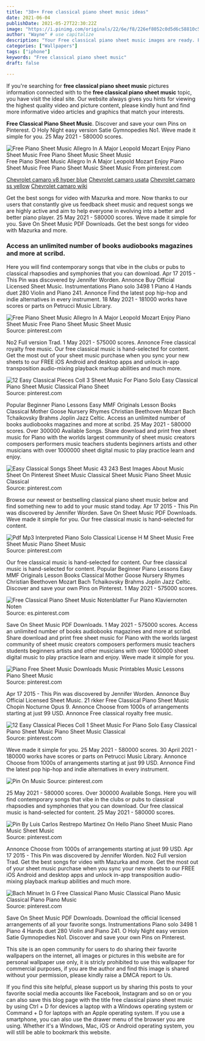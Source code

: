 ```yaml
---
title: "38++ Free classical piano sheet music ideas"
date: 2021-06-04
publishDate: 2021-05-27T22:30:22Z
image: "https://i.pinimg.com/originals/22/6e/f8/226ef8052c0d5d6c58810c5e7e67fbd4.gif"
author: "Wayne" # use capitalize
description: "Your Free classical piano sheet music images are ready. Free classical piano sheet music are a topic that is being searched for and liked by netizens now. You can Find and Download the Free classical piano sheet music files here. Get all royalty-free photos."
categories: ["Wallpapers"]
tags: ["iphone"]
keywords: "Free classical piano sheet music"
draft: false

---
```


If you're searching for **free classical piano sheet music** pictures information connected with to the **free classical piano sheet music** topic, you have visit the ideal  site.  Our website always  gives you  hints  for viewing  the highest  quality video and picture  content, please kindly hunt and find more informative video articles and graphics  that match your interests.

**Free Classical Piano Sheet Music**. Discover and save your own Pins on Pinterest. O Holy Night easy version Satie Gymnopedies No1. Weve made it simple for you. 25 May 2021 - 580000 scores.

![Free Piano Sheet Music Allegro In A Major Leopold Mozart Enjoy Piano Sheet Music Free Piano Sheet Music Sheet Music](https://i.pinimg.com/originals/33/1b/b9/331bb9102ac10db5dd54d5e97bf1eae7.jpg "Free Piano Sheet Music Allegro In A Major Leopold Mozart Enjoy Piano Sheet Music Free Piano Sheet Music Sheet Music")
Free Piano Sheet Music Allegro In A Major Leopold Mozart Enjoy Piano Sheet Music Free Piano Sheet Music Sheet Music From pinterest.com

[Chevrolet camaro v8 hyper blue](/chevrolet-camaro-v8-hyper-blue/)
[Chevrolet camaro usata](/chevrolet-camaro-usata/)
[Chevrolet camaro ss yellow](/chevrolet-camaro-ss-yellow/)
[Chevrolet camaro wiki](/chevrolet-camaro-wiki/)

Get the best songs for video with Mazurka and more. Now thanks to our users that constantly give us feedback sheet music and request songs we are highly active and aim to help everyone in evolving into a better and better piano player. 25 May 2021 - 580000 scores. Weve made it simple for you. Save On Sheet Music PDF Downloads. Get the best songs for video with Mazurka and more.

### Access an unlimited number of books audiobooks magazines and more at scribd.

Here you will find contemporary songs that vibe in the clubs or pubs to classical rhapsodies and symphonies that you can download. Apr 17 2015 - This Pin was discovered by Jennifer Worden. Annonce Buy Official Licensed Sheet Music. Instrumentations Piano solo 3498 1 Piano 4 Hands duet 280 Violin and Piano 241. Annonce Find the latest pop hip-hop and indie alternatives in every instrument. 18 May 2021 - 181000 works have scores or parts on Petrucci Music Library.


![Free Piano Sheet Music Allegro In A Major Leopold Mozart Enjoy Piano Sheet Music Free Piano Sheet Music Sheet Music](https://i.pinimg.com/originals/33/1b/b9/331bb9102ac10db5dd54d5e97bf1eae7.jpg "Free Piano Sheet Music Allegro In A Major Leopold Mozart Enjoy Piano Sheet Music Free Piano Sheet Music Sheet Music")
Source: pinterest.com

No2 Full version Trad. 1 May 2021 - 575000 scores. Annonce Free classical royalty free music. Our free classical music is hand-selected for content. Get the most out of your sheet music purchase when you sync your new sheets to our FREE iOS Android and desktop apps and unlock in-app transposition audio-mixing playback markup abilities and much more.

![12 Easy Classical Pieces Coll 3 Sheet Music For Piano Solo Easy Classical Piano Sheet Music Classical Piano Sheet](https://i.pinimg.com/originals/fd/a2/a3/fda2a373ce7a28090bce81235c81441c.gif "12 Easy Classical Pieces Coll 3 Sheet Music For Piano Solo Easy Classical Piano Sheet Music Classical Piano Sheet")
Source: pinterest.com

Popular Beginner Piano Lessons Easy MMF Originals Lesson Books Classical Mother Goose Nursery Rhymes Christian Beethoven Mozart Bach Tchaikovsky Brahms Joplin Jazz Celtic. Access an unlimited number of books audiobooks magazines and more at scribd. 25 May 2021 - 580000 scores. Over 300000 Available Songs. Share download and print free sheet music for Piano with the worlds largest community of sheet music creators composers performers music teachers students beginners artists and other musicians with over 1000000 sheet digital music to play practice learn and enjoy.

![Easy Classical Songs Sheet Music 43 243 Best Images About Music Sheet On Pinterest Sheet Music Classical Sheet Music Piano Sheet Music Classical](https://i.pinimg.com/736x/e3/14/67/e31467ccebd520c3727914950d42e33f.jpg "Easy Classical Songs Sheet Music 43 243 Best Images About Music Sheet On Pinterest Sheet Music Classical Sheet Music Piano Sheet Music Classical")
Source: pinterest.com

Browse our newest or bestselling classical piano sheet music below and find something new to add to your music stand today. Apr 17 2015 - This Pin was discovered by Jennifer Worden. Save On Sheet Music PDF Downloads. Weve made it simple for you. Our free classical music is hand-selected for content.

![Pdf Mp3 Interpreted Piano Solo Classical License H M Sheet Music Free Sheet Music Piano Sheet Music](https://i.pinimg.com/736x/3a/2e/35/3a2e353c13d4a3e9fb317b1309458f0c.jpg "Pdf Mp3 Interpreted Piano Solo Classical License H M Sheet Music Free Sheet Music Piano Sheet Music")
Source: pinterest.com

Our free classical music is hand-selected for content. Our free classical music is hand-selected for content. Popular Beginner Piano Lessons Easy MMF Originals Lesson Books Classical Mother Goose Nursery Rhymes Christian Beethoven Mozart Bach Tchaikovsky Brahms Joplin Jazz Celtic. Discover and save your own Pins on Pinterest. 1 May 2021 - 575000 scores.

![Free Classical Piano Sheet Music Notenblatter Fur Piano Klaviernoten Noten](https://i.pinimg.com/originals/8e/53/9f/8e539fd4585e6e4de7a5e73d26af9299.jpg "Free Classical Piano Sheet Music Notenblatter Fur Piano Klaviernoten Noten")
Source: es.pinterest.com

Save On Sheet Music PDF Downloads. 1 May 2021 - 575000 scores. Access an unlimited number of books audiobooks magazines and more at scribd. Share download and print free sheet music for Piano with the worlds largest community of sheet music creators composers performers music teachers students beginners artists and other musicians with over 1000000 sheet digital music to play practice learn and enjoy. Weve made it simple for you.

![Piano Free Sheet Music Downloads Music Printables Music Lessons Piano Sheet Music](https://i.pinimg.com/originals/29/cf/c2/29cfc2b07663ef14b6cd43a57371dc34.jpg "Piano Free Sheet Music Downloads Music Printables Music Lessons Piano Sheet Music")
Source: pinterest.com

Apr 17 2015 - This Pin was discovered by Jennifer Worden. Annonce Buy Official Licensed Sheet Music. 21 rkker Free Classical Piano Sheet Music Chopin Nocturne Opus 9. Annonce Choose from 1000s of arrangements starting at just 99 USD. Annonce Free classical royalty free music.

![12 Easy Classical Pieces Coll 1 Sheet Music For Piano Solo Easy Classical Piano Sheet Music Piano Sheet Music Classical](https://i.pinimg.com/originals/3a/c7/b7/3ac7b7c662370136f7567ead1539bc9b.gif "12 Easy Classical Pieces Coll 1 Sheet Music For Piano Solo Easy Classical Piano Sheet Music Piano Sheet Music Classical")
Source: pinterest.com

Weve made it simple for you. 25 May 2021 - 580000 scores. 30 April 2021 - 180000 works have scores or parts on Petrucci Music Library. Annonce Choose from 1000s of arrangements starting at just 99 USD. Annonce Find the latest pop hip-hop and indie alternatives in every instrument.

![Pin On Music](https://i.pinimg.com/originals/c3/d0/9d/c3d09d5a0e7041724417c812aad544e9.png "Pin On Music")
Source: pinterest.com

25 May 2021 - 580000 scores. Over 300000 Available Songs. Here you will find contemporary songs that vibe in the clubs or pubs to classical rhapsodies and symphonies that you can download. Our free classical music is hand-selected for content. 25 May 2021 - 580000 scores.

![Pin By Luis Carlos Restrepo Martinez On Hello Piano Sheet Music Piano Music Sheet Music](https://i.pinimg.com/originals/01/c6/19/01c619dcdbd88557d9505fb2f49b6e26.gif "Pin By Luis Carlos Restrepo Martinez On Hello Piano Sheet Music Piano Music Sheet Music")
Source: pinterest.com

Annonce Choose from 1000s of arrangements starting at just 99 USD. Apr 17 2015 - This Pin was discovered by Jennifer Worden. No2 Full version Trad. Get the best songs for video with Mazurka and more. Get the most out of your sheet music purchase when you sync your new sheets to our FREE iOS Android and desktop apps and unlock in-app transposition audio-mixing playback markup abilities and much more.

![Bach Minuet In G Free Classical Piano Music Classical Piano Music Classical Piano Piano Music](https://i.pinimg.com/originals/22/6e/f8/226ef8052c0d5d6c58810c5e7e67fbd4.gif "Bach Minuet In G Free Classical Piano Music Classical Piano Music Classical Piano Piano Music")
Source: pinterest.com

Save On Sheet Music PDF Downloads. Download the official licensed arrangements of all your favorite songs. Instrumentations Piano solo 3498 1 Piano 4 Hands duet 280 Violin and Piano 241. O Holy Night easy version Satie Gymnopedies No1. Discover and save your own Pins on Pinterest.

This site is an open community for users to do sharing their favorite wallpapers on the internet, all images or pictures in this website are for personal wallpaper use only, it is stricly prohibited to use this wallpaper for commercial purposes, if you are the author and find this image is shared without your permission, please kindly raise a DMCA report to Us.

If you find this site helpful, please support us by sharing this posts to your favorite social media accounts like Facebook, Instagram and so on or you can also save this blog page with the title free classical piano sheet music by using Ctrl + D for devices a laptop with a Windows operating system or Command + D for laptops with an Apple operating system. If you use a smartphone, you can also use the drawer menu of the browser you are using. Whether it's a Windows, Mac, iOS or Android operating system, you will still be able to bookmark this website.
